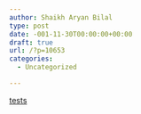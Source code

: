 ```yaml
---
author: Shaikh Aryan Bilal
type: post
date: -001-11-30T00:00:00+00:00
draft: true
url: /?p=10653
categories:
  - Uncategorized

---
```

[tests][1]

 [1]: http://backbonecommunications.com/quickstart-a